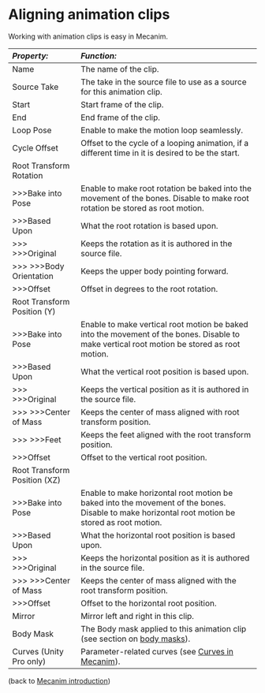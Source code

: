 Aligning animation clips
========================


Working with animation clips is easy in Mecanim. 


|**_Property:_** |**_Function:_** |
|:---|:---|
|<span class=component>Name</span> |The name of the clip.|
|<span class=component>Source Take</span> |The take in the source file to use as a source for this animation clip.|
|<span class=component>Start</span> |Start frame of the clip.|
|<span class=component>End</span> |End frame of the clip.|
|<span class=component>Loop Pose</span>  |Enable to make the motion loop seamlessly.|
|<span class=component>Cycle Offset</span>  |Offset to the cycle of a looping animation, if a different time in it is desired to be the start.|
|<span class=component>Root Transform Rotation</span> | | 
|>>><span class=component>Bake into Pose</span> |Enable to make root rotation be baked into the movement of the bones. Disable to make root rotation be stored as root motion.| 
|>>><span class=component>Based Upon</span> |What the root rotation is based upon.|
|>>> >>><span class=component>Original</span>|Keeps the rotation as it is authored in the source file.|
|>>> >>><span class=component>Body Orientation</span> |Keeps the upper body pointing forward.|
|>>><span class=component>Offset</span> |Offset in degrees to the root rotation.|
|<span class=component>Root Transform Position (Y)</span> | | 
|>>><span class=component>Bake into Pose</span> |Enable to make vertical root motion be baked into the movement of the bones. Disable to make vertical root motion be stored as root motion.| 
|>>><span class=component>Based Upon</span> |What the vertical root position is based upon.|
|>>> >>><span class=component>Original</span> |Keeps the vertical position as it is authored in the source file.|
|>>> >>><span class=component>Center of Mass</span> |Keeps the center of mass aligned with root transform position.|
|>>> >>><span class=component>Feet</span>|Keeps the feet aligned with the root transform position.|
|>>><span class=component>Offset</span> |Offset to the vertical root position.|
|<span class=component>Root Transform Position (XZ)</span> | | 
|>>><span class=component>Bake into Pose</span> |Enable to make horizontal root motion be baked into the movement of the bones. Disable to make horizontal root motion be stored as root motion.| 
|>>><span class=component>Based Upon</span> |What the horizontal root position is based upon.|
|>>> >>><span class=component>Original</span> |Keeps the horizontal position as it is authored in the source file.|
|>>> >>><span class=component>Center of Mass</span> |Keeps the center of mass aligned with the root transform position.|
|>>><span class=component>Offset</span> |Offset to the horizontal root position.|
|<span class=component>Mirror</span> |Mirror left and right in this clip.|
|<span class=component>Body Mask</span> |The Body mask applied to this animation clip (see section on [body masks](AvatarBodyMask.html)).|
|<span class=component>Curves</span> (Unity Pro only)|Parameter-related curves (see [Curves in Mecanim](AnimatorCurves.html)).|

(back to [Mecanim introduction](MecanimAnimationSystem.html))
